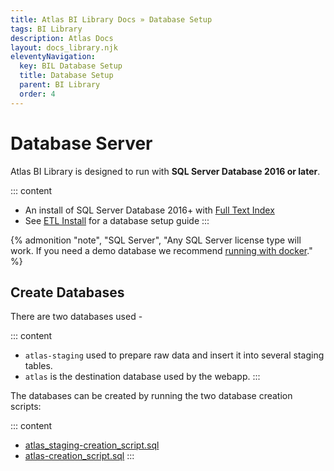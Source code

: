 ```yaml
---
title: Atlas BI Library Docs » Database Setup
tags: BI Library
description: Atlas Docs
layout: docs_library.njk
eleventyNavigation:
  key: BIL Database Setup
  title: Database Setup
  parent: BI Library
  order: 4
---
```


# Database Server

Atlas BI Library is designed to run with **SQL Server Database 2016 or later**. 


::: content
- An install of SQL Server Database 2016+ with [Full Text Index](https://codingsight.com/implementing-full-text-search-in-sql-server-2016-for-beginners/)
- See [ETL Install](/docs/bi-library/etl/install/) for a database setup guide
:::

{% admonition
   "note",
   "SQL Server",
   "Any SQL Server license type will work. If you need a demo database we recommend [running with docker](https://schwabencode.com/blog/2019/10/27/MSSQL-Server-2017-Docker-Full-Text-Search>)."
%}


## Create Databases

There are two databases used -

::: content
- ``atlas-staging`` used to prepare raw data and insert it into several staging tables.
- ``atlas`` is the destination database used by the webapp.
:::

The databases can be created by running the two database creation scripts:

::: content
- [atlas_staging-creation_script.sql](https://github.com/atlas-bi/atlas-bi-libaray-etl/blob/master/atlas_staging_creation_script.sql)
- [atlas-creation_script.sql](https://github.com/atlas-bi/atlas-bi-library/blob/master/web/atlas-creation_script.sql)
:::

